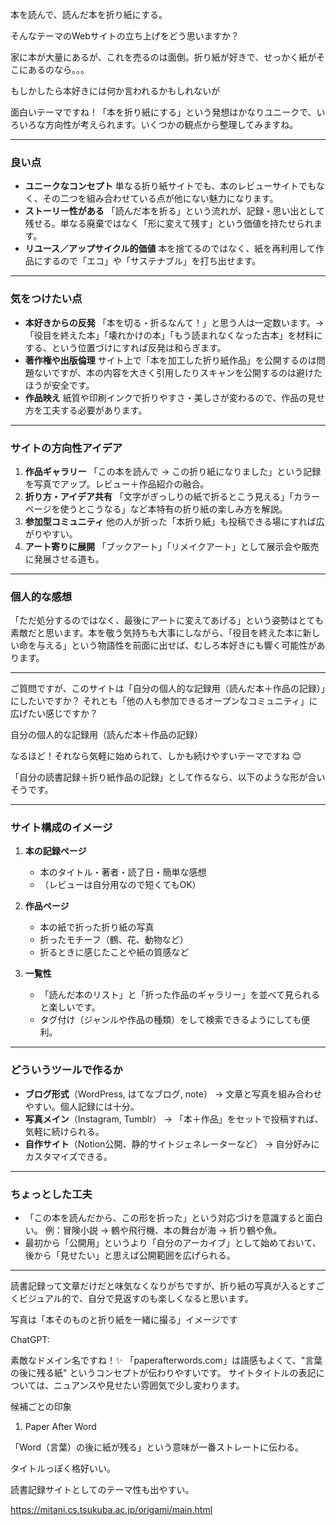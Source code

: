 本を読んで、読んだ本を折り紙にする。

そんなテーマのWebサイトの立ち上げをどう思いますか？

家に本が大量にあるが、これを売るのは面倒。折り紙が好きで、せっかく紙がそこにあるのなら。。。

もしかしたら本好きには何か言われるかもしれないが


面白いテーマですね！「本を折り紙にする」という発想はかなりユニークで、いろいろな方向性が考えられます。いくつかの観点から整理してみますね。

---

### 良い点

* **ユニークなコンセプト**
  単なる折り紙サイトでも、本のレビューサイトでもなく、その二つを組み合わせている点が他にない魅力になります。
* **ストーリー性がある**
  「読んだ本を折る」という流れが、記録・思い出として残せる。単なる廃棄ではなく「形に変えて残す」という価値を持たせられます。
* **リユース／アップサイクル的価値**
  本を捨てるのではなく、紙を再利用して作品にするので「エコ」や「サステナブル」を打ち出せます。

---

### 気をつけたい点

* **本好きからの反発**
  「本を切る・折るなんて！」と思う人は一定数います。→「役目を終えた本」「壊れかけの本」「もう読まれなくなった古本」を材料にする、という位置づけにすれば反発は和らぎます。
* **著作権や出版倫理**
  サイト上で「本を加工した折り紙作品」を公開するのは問題ないですが、本の内容を大きく引用したりスキャンを公開するのは避けたほうが安全です。
* **作品映え**
  紙質や印刷インクで折りやすさ・美しさが変わるので、作品の見せ方を工夫する必要があります。

---

### サイトの方向性アイデア

1. **作品ギャラリー**
   「この本を読んで → この折り紙になりました」という記録を写真でアップ。レビュー＋作品紹介の融合。
2. **折り方・アイデア共有**
   「文字がぎっしりの紙で折るとこう見える」「カラーページを使うとこうなる」など本特有の折り紙の楽しみ方を解説。
3. **参加型コミュニティ**
   他の人が折った「本折り紙」も投稿できる場にすれば広がりやすい。
4. **アート寄りに展開**
   「ブックアート」「リメイクアート」として展示会や販売に発展させる道も。

---

### 個人的な感想

「ただ処分するのではなく、最後にアートに変えてあげる」という姿勢はとても素敵だと思います。本を敬う気持ちも大事にしながら、「役目を終えた本に新しい命を与える」という物語性を前面に出せば、むしろ本好きにも響く可能性があります。

---

ご質問ですが、このサイトは「自分の個人的な記録用（読んだ本＋作品の記録）」にしたいですか？
それとも「他の人も参加できるオープンなコミュニティ」に広げたい感じですか？


自分の個人的な記録用（読んだ本＋作品の記録）


なるほど！それなら気軽に始められて、しかも続けやすいテーマですね 😊

「自分の読書記録＋折り紙作品の記録」として作るなら、以下のような形が合いそうです。

---

### サイト構成のイメージ

1. **本の記録ページ**

   * 本のタイトル・著者・読了日・簡単な感想
   * （レビューは自分用なので短くてもOK）

2. **作品ページ**

   * 本の紙で折った折り紙の写真
   * 折ったモチーフ（鶴、花、動物など）
   * 折るときに感じたことや紙の質感など

3. **一覧性**

   * 「読んだ本のリスト」と「折った作品のギャラリー」を並べて見られると楽しいです。
   * タグ付け（ジャンルや作品の種類）をして検索できるようにしても便利。

---

### どういうツールで作るか

* **ブログ形式**（WordPress, はてなブログ, note）
  → 文章と写真を組み合わせやすい。個人記録には十分。
* **写真メイン**（Instagram, Tumblr）
  → 「本＋作品」をセットで投稿すれば、気軽に続けられる。
* **自作サイト**（Notion公開、静的サイトジェネレーターなど）
  → 自分好みにカスタマイズできる。

---

### ちょっとした工夫

* 「この本を読んだから、この形を折った」という対応づけを意識すると面白い。
  例：冒険小説 → 鶴や飛行機、本の舞台が海 → 折り鶴や魚。
* 最初から「公開用」というより「自分のアーカイブ」として始めておいて、後から「見せたい」と思えば公開範囲を広げられる。

---

読書記録って文章だけだと味気なくなりがちですが、折り紙の写真が入るとすごくビジュアル的で、自分で見返すのも楽しくなると思います。

写真は「本そのものと折り紙を一緒に撮る」イメージです


ChatGPT:

素敵なドメイン名ですね！✨ 「paperafterwords.com」は語感もよくて、"言葉の後に残る紙" というコンセプトが伝わりやすいです。
サイトタイトルの表記については、ニュアンスや見せたい雰囲気で少し変わります。

候補ごとの印象
1. Paper After Word

「Word（言葉）の後に紙が残る」という意味が一番ストレートに伝わる。

タイトルっぽく格好いい。

読書記録サイトとしてのテーマ性も出やすい。

https://mitani.cs.tsukuba.ac.jp/origami/main.html